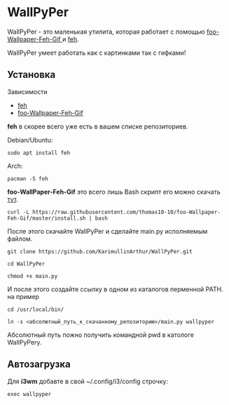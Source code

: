 # WallPyPer

WallPyPer - это маленькая утилита, которая работает
с помощью [foo-Wallpaper-Feh-Gif ](https://github.com/thomas10-10/foo-Wallpaper-Feh-Gif) и [feh](https://github.com/derf/feh).

WallPyPer умеет работать как с картинками так с гифками!

## Установка

Зависимости 

* [feh](https://github.com/derf/feh)
* [foo-Wallpaper-Feh-Gif ](https://github.com/thomas10-10/foo-Wallpaper-Feh-Gif)

**feh** в скорее всего уже есть в вашем списке репозиториев.

Debian/Ubuntu:
```
sudo apt install feh
```
Arch:
```
pacman -S feh
```

**foo-WallPaper-Feh-Gif** это всего лишь Bash скрипт его можно скачать [тут](https://github.com/thomas10-10/foo-Wallpaper-Feh-Gif/blob/master/back4.sh).
```
curl -L https://raw.githubusercontent.com/thomas10-10/foo-Wallpaper-Feh-Gif/master/install.sh | bash
```

После этого скачайте WallPyPer и сделайте main.py исполняемым файлом.
```
git clone https://github.com/KarimullinArthur/WallPyPer.git

cd WallPyPer

chmod +x main.py
```

И после этого создайте ссылку в одном из каталогов перменной PATH.
на пример
```
cd /usr/local/bin/

ln -s <абсолютный_путь_к_скачанному_репозиторию>/main.py wallpyper
```

Абсолютный путь пожно получить командной pwd в катологе WallPyPery.

## Автозагрузка

Для **i3wm** добавте в свой ~/.config/i3/config строчку:
```
exec wallpyper
```
